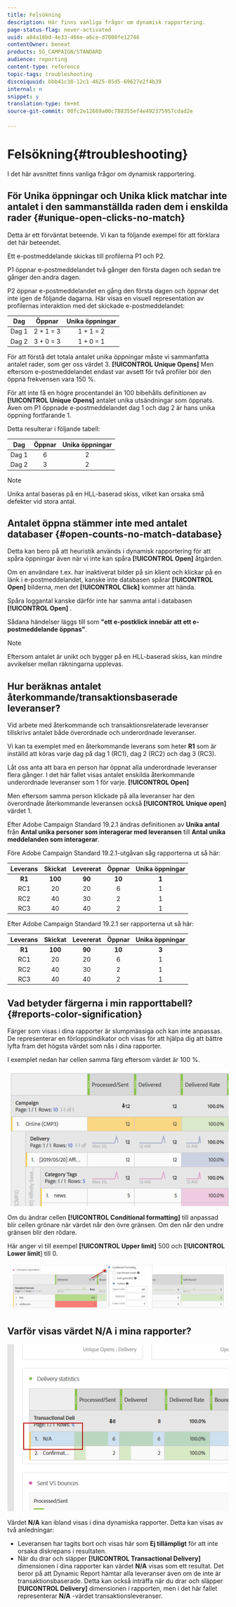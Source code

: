 ```yaml
---
title: Felsökning
description: Här finns vanliga frågor om dynamisk rapportering.
page-status-flag: never-activated
uuid: a84a18bd-4e33-466e-a6ce-d7008fe12746
contentOwner: beneat
products: SG_CAMPAIGN/STANDARD
audience: reporting
content-type: reference
topic-tags: troubleshooting
discoiquuid: bbb41c38-12c1-4625-85d5-69627e2f4b39
internal: n
snippet: y
translation-type: tm+mt
source-git-commit: 00fc2e12669a00c788355ef4e492375957cdad2e

---
```



# Felsökning{#troubleshooting}

I det här avsnittet finns vanliga frågor om dynamisk rapportering.

## För Unika öppningar och Unika klick matchar inte antalet i den sammanställda raden dem i enskilda rader {#unique-open-clicks-no-match}

Detta är ett förväntat beteende.
Vi kan ta följande exempel för att förklara det här beteendet.

Ett e-postmeddelande skickas till profilerna P1 och P2.

P1 öppnar e-postmeddelandet två gånger den första dagen och sedan tre gånger den andra dagen.

P2 öppnar e-postmeddelandet en gång den första dagen och öppnar det inte igen de följande dagarna.
Här visas en visuell representation av profilernas interaktion med det skickade e-postmeddelandet:

<table> 
 <thead> 
  <tr> 
   <th align="center"> <strong>Dag</strong><br /> </th> 
   <th align="center"> <strong>Öppnar</strong><br /> </th> 
   <th align="center"> <strong>Unika öppningar</strong><br /> </th> 
  </tr> 
 </thead> 
 <tbody> 
  <tr> 
   <td align="center"> Dag 1<br /> </td> 
   <td align="center"> 2 + 1 = 3<br /> </td> 
   <td align="center"> 1 + 1 = 2<br /> </td> 
  </tr> 
  <tr> 
   <td align="center"> Dag 2<br /> </td> 
   <td align="center"> 3 + 0 = 3<br /> </td> 
   <td align="center"> 1 + 0 = 1<br /> </td> 
  </tr>
 </tbody> 
</table>

För att förstå det totala antalet unika öppningar måste vi sammanfatta antalet rader, som ger oss värdet 3. **[!UICONTROL Unique Opens]** Men eftersom e-postmeddelandet endast var avsett för två profiler bör den öppna frekvensen vara 150 %.

För att inte få en högre procentandel än 100 bibehålls definitionen av **[!UICONTROL Unique Opens]** antalet unika utsändningar som öppnats. Även om P1 öppnade e-postmeddelandet dag 1 och dag 2 är hans unika öppning fortfarande 1.

Detta resulterar i följande tabell:

<table> 
 <thead> 
  <tr> 
   <th align="center"> <strong>Dag</strong><br /> </th> 
   <th align="center"> <strong>Öppnar</strong><br /> </th> 
   <th align="center"> <strong>Unika öppningar</strong><br /> </th> 
  </tr> 
 </thead> 
 <tbody> 
  <tr> 
   <td align="center"> Dag 1<br /> </td> 
   <td align="center"> 6<br /> </td> 
   <td align="center"> 2<br /> </td>
  </tr> 
  <tr> 
   <td align="center"> Dag 2<br /> </td> 
   <td align="center"> 3<br /> </td> 
   <td align="center"> 2<br /> </td> 
  </tr> 
 </tbody> 
</table>

>[!NOTE]
>
>Unika antal baseras på en HLL-baserad skiss, vilket kan orsaka små defekter vid stora antal.

## Antalet öppna stämmer inte med antalet databaser {#open-counts-no-match-database}

Detta kan bero på att heuristik används i dynamisk rapportering för att spåra öppningar även när vi inte kan spåra **[!UICONTROL Open]** åtgärden.

Om en användare t.ex. har inaktiverat bilder på sin klient och klickar på en länk i e-postmeddelandet, kanske inte databasen spårar **[!UICONTROL Open]** bilderna, men det **[!UICONTROL Click]** kommer att hända.

Spåra loggantal kanske därför inte har samma antal i databasen **[!UICONTROL Open]** .

Sådana händelser läggs till som **&quot;ett e-postklick innebär att ett e-postmeddelande öppnas&quot;**.

>[!NOTE]
>
>Eftersom antalet är unikt och bygger på en HLL-baserad skiss, kan mindre avvikelser mellan räkningarna upplevas.

## Hur beräknas antalet återkommande/transaktionsbaserade leveranser?

Vid arbete med återkommande och transaktionsrelaterade leveranser tillskrivs antalet både överordnade och underordnade leveranser.

Vi kan ta exemplet med en återkommande leverans som heter **R1** som är inställd att köras varje dag på dag 1 (RC1), dag 2 (RC2) och dag 3 (RC3).

Låt oss anta att bara en person har öppnat alla underordnade leveranser flera gånger. I det här fallet visas antalet enskilda återkommande underordnade leveranser som 1 för varje. **[!UICONTROL Open]**

Men eftersom samma person klickade på alla leveranser har den överordnade återkommande leveransen också **[!UICONTROL Unique open]** värdet 1.

Efter Adobe Campaign Standard 19.2.1 ändras definitionen av **Unika antal** från **Antal unika personer som interagerar med leveransen** till **Antal unika meddelanden som interagerar**.

Före Adobe Campaign Standard 19.2.1-utgåvan såg rapporterna ut så här:

<table> 
 <thead> 
  <tr> 
   <th align="center"> <strong>Leverans</strong><br /> </th> 
   <th align="center"> <strong>Skickat</strong><br /> </th> 
   <th align="center"> <strong>Levererat</strong><br /> </th>
   <th align="center"> <strong>Öppnar</strong><br /> </th> 
   <th align="center"> <strong>Unika öppningar</strong><br /> </th>
  </tr> 
 </thead> 
 <tbody> 
  <tr> 
   <td align="center"> <strong>R1<br/> </td> 
   <td align="center"> <strong>100<br/> </td> 
   <td align="center"> <strong>90<br/> </td> 
   <td align="center"> <strong>10<br/> </td> 
   <td align="center"> <strong>1<br/> </td> 
  </tr> 
  <tr> 
   <td align="center"> RC1<br/> </td> 
   <td align="center"> 20<br /> </td> 
   <td align="center"> 20<br /> </td> 
   <td align="center"> 6<br /> </td> 
   <td align="center"> 1<br /> </td> 
  </tr>
    <tr> 
   <td align="center"> RC2<br /> </td> 
   <td align="center"> 40<br /> </td> 
   <td align="center"> 30<br /> </td> 
   <td align="center"> 2<br /> </td> 
   <td align="center"> 1<br /> </td> 
  </tr> 
    <tr> 
   <td align="center"> RC3<br /> </td> 
   <td align="center"> 40<br /> </td> 
   <td align="center"> 40<br /> </td> 
   <td align="center"> 2<br /> </td> 
   <td align="center"> 1<br /> </td> 
  </tr>
 </tbody> 
</table>

Efter Adobe Campaign Standard 19.2.1 ser rapporterna ut så här:

<table> 
 <thead> 
  <tr> 
   <th align="center"> <strong>Leverans</strong><br /> </th> 
   <th align="center"> <strong>Skickat</strong><br /> </th> 
   <th align="center"> <strong>Levererat</strong><br /> </th>
   <th align="center"> <strong>Öppnar</strong><br /> </th> 
   <th align="center"> <strong>Unika öppningar</strong><br /> </th>
  </tr> 
 </thead> 
 <tbody> 
  <tr> 
   <td align="center"> <strong>R1<br/> </td> 
   <td align="center"> <strong>100<br/> </td> 
   <td align="center"> <strong>90<br/> </td> 
   <td align="center"> <strong>10<br/> </td> 
   <td align="center"> <strong>3<br/> </td> 
  </tr> 
  <tr> 
   <td align="center"> RC1<br/> </td> 
   <td align="center"> 20<br /> </td> 
   <td align="center"> 20<br /> </td> 
   <td align="center"> 6<br /> </td> 
   <td align="center"> 1<br /> </td> 
  </tr>
    <tr> 
   <td align="center"> RC2<br /> </td> 
   <td align="center"> 40<br /> </td> 
   <td align="center"> 30<br /> </td> 
   <td align="center"> 2<br /> </td> 
   <td align="center"> 1<br /> </td> 
  </tr> 
    <tr> 
   <td align="center"> RC3<br /> </td> 
   <td align="center"> 40<br /> </td> 
   <td align="center"> 40<br /> </td> 
   <td align="center"> 2<br /> </td> 
   <td align="center"> 1<br /> </td> 
  </tr> 
 </tbody> 
</table>

## Vad betyder färgerna i min rapporttabell? {#reports-color-signification}

Färger som visas i dina rapporter är slumpmässiga och kan inte anpassas. De representerar en förloppsindikator och visas för att hjälpa dig att bättre lyfta fram det högsta värdet som nås i dina rapporter.

I exemplet nedan har cellen samma färg eftersom värdet är 100 %.

![](assets/troubleshooting_1.png)

Om du ändrar cellen **[!UICONTROL Conditional formatting]** till anpassad blir cellen grönare när värdet når den övre gränsen. Om den når den undre gränsen blir den rödare.

Här anger vi till exempel **[!UICONTROL Upper limit]** 500 och **[!UICONTROL Lower limit**] till 0.

![](assets/troubleshooting_2.png)

## Varför visas värdet N/A i mina rapporter?

![](assets/troubleshooting_3.png)

Värdet **N/A** kan ibland visas i dina dynamiska rapporter. Detta kan visas av två anledningar:

* Leveransen har tagits bort och visas här som **Ej tillämpligt** för att inte orsaka diskrepans i resultaten.
* När du drar och släpper **[!UICONTROL Transactional Delivery]** dimensionen i dina rapporter kan värdet **N/A** visas som ett resultat. Det beror på att Dynamic Report hämtar alla leveranser även om de inte är transaktionsbaserade.
Detta kan också inträffa när du drar och släpper **[!UICONTROL Delivery]** dimensionen i rapporten, men i det här fallet representerar **N/A** -värdet transaktionsleveranser.
